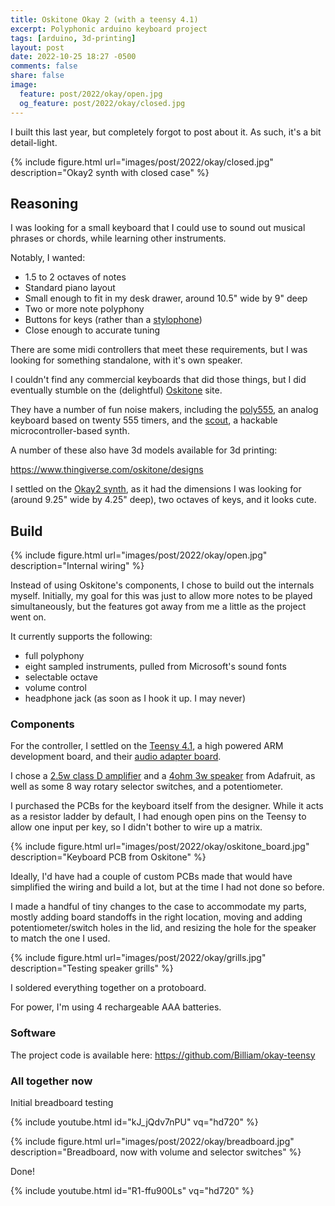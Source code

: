 ```yaml
---
title: Oskitone Okay 2 (with a teensy 4.1)
excerpt: Polyphonic arduino keyboard project
tags: [arduino, 3d-printing]
layout: post
date: 2022-10-25 18:27 -0500
comments: false
share: false
image:
  feature: post/2022/okay/open.jpg
  og_feature: post/2022/okay/closed.jpg
---
```


I built this last year, but completely forgot to post about it. As such, it's a bit detail-light.

{% include figure.html url="images/post/2022/okay/closed.jpg" description="Okay2 synth with closed case" %}

## Reasoning

I was looking for a small keyboard that I could use to sound out musical phrases or chords, while learning other instruments.

Notably, I wanted:

* 1.5 to 2 octaves of notes
* Standard piano layout
* Small enough to fit in my desk drawer, around 10.5" wide by 9" deep
* Two or more note polyphony
* Buttons for keys (rather than a [stylophone](https://en.wikipedia.org/wiki/Stylophone))
* Close enough to accurate tuning

There are some midi controllers that meet these requirements, but I was looking for something standalone, with it's own speaker.

I couldn't find any commercial keyboards that did those things, but I did eventually stumble on the (delightful) [Oskitone](https://www.oskitone.com/) site.

They have a number of fun noise makers, including the [poly555](https://www.oskitone.com/product/poly555-synth), an analog keyboard based on twenty 555 timers, and the [scout](https://www.oskitone.com/product/scout-synth), a hackable microcontroller-based synth.

A number of these also have 3d models available for 3d printing:

<https://www.thingiverse.com/oskitone/designs>

I settled on the [Okay2 synth](https://www.oskitone.com/product/okay-2-synth), as it had the dimensions I was looking for (around 9.25" wide by 4.25" deep), two octaves of keys, and it looks cute.

## Build

{% include figure.html url="images/post/2022/okay/open.jpg" description="Internal wiring" %}

Instead of using Oskitone's components, I chose to build out the internals myself. Initially, my goal for this was just to allow more notes to be played simultaneously, but the features got away from me a little as the project went on.

It currently supports the following:

* full polyphony
* eight sampled instruments, pulled from Microsoft's sound fonts
* selectable octave
* volume control
* headphone jack (as soon as I hook it up. I may never)

### Components

For the controller, I settled on the [Teensy 4.1](https://www.pjrc.com/store/teensy41.html), a high powered ARM development board, and their [audio adapter board](https://www.pjrc.com/store/teensy3_audio.html).

I chose a [2.5w class D amplifier](https://www.adafruit.com/product/2130) and a [4ohm 3w speaker](https://www.adafruit.com/product/3968) from Adafruit, as well as some 8 way rotary selector switches, and a potentiometer.

I purchased the PCBs for the keyboard itself from the designer. While it acts as a resistor ladder by default, I had enough open pins on the Teensy to allow one input per key, so I didn't bother to wire up a matrix.

{% include figure.html url="images/post/2022/okay/oskitone_board.jpg" description="Keyboard PCB from Oskitone" %}

Ideally, I'd have had a couple of custom PCBs made that would have simplified the wiring and build a lot, but at the time I had not done so before.

I made a handful of tiny changes to the case to accommodate my parts, mostly adding board standoffs in the right location, moving and adding potentiometer/switch holes in the lid, and resizing the hole for the speaker to match the one I used.

{% include figure.html url="images/post/2022/okay/grills.jpg" description="Testing speaker grills" %}

I soldered everything together on a protoboard.

For power, I'm using 4 rechargeable AAA batteries.

### Software

The project code is available here: <https://github.com/Billiam/okay-teensy>

### All together now

Initial breadboard testing

{% include youtube.html id="kJ_jQdv7nPU" vq="hd720" %}

{% include figure.html url="images/post/2022/okay/breadboard.jpg" description="Breadboard, now with volume and selector switches" %}

Done!

{% include youtube.html id="R1-ffu900Ls" vq="hd720" %}
